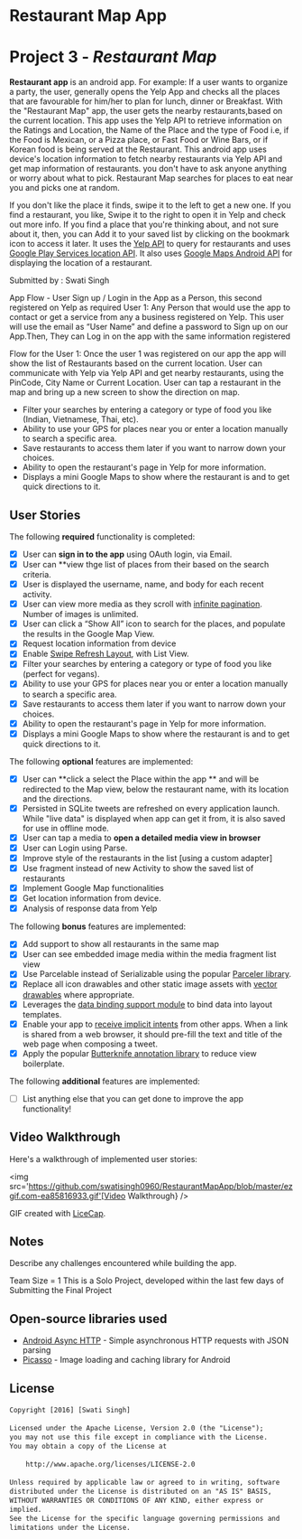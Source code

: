 # Restaurant Map App
# Project 3 - *Restaurant Map*

**Restaurant app** is an android app. For example: If a user wants to organize a party, the user, generally opens the Yelp App and checks all the places that are favourable for him/her to plan for lunch, dinner or Breakfast. With the "Restaurant Map" app, the user gets the nearby restaurants,based on the current location.
This app uses the Yelp API to retrieve information on the Ratings and Location, the Name of the Place and the type of Food i.e, if the Food is Mexican, or a Pizza place, or Fast Food or Wine Bars, or if Korean food is being served at the Restaurant.
This android app uses device's location information to fetch nearby restaurants via Yelp API and get map information of restaurants.
you don't have to ask anyone anything or worry about what to pick. Restaurant Map searches for places to eat near you and picks one at random.

If you don't like the place it finds, swipe it to the left to get a new one. If you find a restaurant, you like, Swipe it to the right to open it in Yelp and check out more info. If you find a place that you're thinking about, and not sure about it, then, you can Add it to your saved list by clicking on the bookmark icon to access it later.
It uses the [Yelp API](https://www.yelp.com/developers) to query for restaurants and uses [Google Play Services location API](https://developers.google.com/android/reference/com/google/android/gms/location/package-summary). It also uses [Google Maps Android API](https://developers.google.com/maps/documentation/android-api/) for displaying the location of a restaurant.

Submitted by : Swati Singh

App Flow - 
User Sign up / Login in the App as a Person, this second registered on Yelp as required
User 1: Any Person that would use the app to contact or get a service from any a business registered on Yelp. This user will use the email as “User Name” and define a password to Sign up on our App.Then, They can Log in on the app with the same information registered

Flow for the User 1:
Once the user 1 was registered on our app the app will show the list of Restaurants based on the current location.
User can communicate with Yelp via Yelp API and get nearby restaurants, using the PinCode, City Name or Current Location.
User can tap a restaurant in the map and bring up a new screen to show the direction on map.
- Filter your searches by entering a category or type of food you like (Indian, Vietnamese, Thai, etc).
 - Ability to use your GPS for places near you or enter a location manually to search a specific area.
 - Save restaurants to access them later if you want to narrow down your choices.
 - Ability to open the restaurant's page in Yelp for more information.
 - Displays a mini Google Maps to show where the restaurant is and to get quick directions to it.

## User Stories

The following **required** functionality is completed:

* [x]	User can **sign in to the app** using OAuth login, via Email.
* [x]	User can **view thge list of places from their based on the search criteria.
  * [x] User is displayed the username, name, and body for each recent activity.
  * [x] User can view more media as they scroll with [infinite pagination](http://guides.codepath.com/android/Endless-Scrolling-with-AdapterViews-and-RecyclerView). Number of images is unlimited.
  * [x] User can click a “Show All” icon to search for the places, and populate the results in the Google Map View.
* [x] Request location information from device
* [x] Enable [Swipe Refresh Layout](https://guides.codepath.com/android/Implementing-Pull-to-Refresh-Guide#listview-with-swiperefreshlayout), with List View.
* [x] Filter your searches by entering a category or type of food you like (perfect for vegans).
* [x] Ability to use your GPS for places near you or enter a location manually to search a specific area.
* [x] Save restaurants to access them later if you want to narrow down your choices.
* [x] Ability to open the restaurant's page in Yelp for more information.
* [x] Displays a mini Google Maps to show where the restaurant is and to get quick directions to it.

The following **optional** features are implemented:

* [x] User can **click a select the Place within the app ** and will be redirected to the Map view, below the restaurant name, with its location and the directions.
* [x] Persisted in SQLite tweets are refreshed on every application launch. While "live data" is displayed when app can get it from, it is also saved for use in offline mode.
* [x] User can tap a media to **open a detailed media view in browser**
* [x] User can Login using Parse.
* [x] Improve style of the restaurants in the list [using a custom adapter]
* [x] Use fragment instead of new Activity to show the saved list of restaurants
* [x] Implement Google Map functionalities
* [x] Get location information from device.
* [x] Analysis of response data from Yelp

The following **bonus** features are implemented:
* [x] Add support to show all restaurants in the same map
* [x] User can see embedded image media within the media fragment list view
* [x] Use Parcelable instead of Serializable using the popular [Parceler library](http://guides.codepath.com/android/Using-Parceler).
* [x] Replace all icon drawables and other static image assets with [vector drawables](http://guides.codepath.com/android/Drawables#vector-drawables) where appropriate.
* [x] Leverages the [data binding support module](http://guides.codepath.com/android/Applying-Data-Binding-for-Views) to bind data into layout templates.
* [x] Enable your app to [receive implicit intents](http://guides.codepath.com/android/Using-Intents-to-Create-Flows#receiving-implicit-intents) from other apps.  When a link is shared from a web browser, it should pre-fill the text and title of the web page when composing a tweet.
* [x] Apply the popular [Butterknife annotation library](http://guides.codepath.com/android/Reducing-View-Boilerplate-with-Butterknife) to reduce view boilerplate.

The following **additional** features are implemented:

* [ ] List anything else that you can get done to improve the app functionality!

## Video Walkthrough

Here's a walkthrough of implemented user stories:

<img src='https://github.com/swatisingh0960/RestaurantMapApp/blob/master/ezgif.com-ea85816933.gif'[Video Walkthrough} />

GIF created with [LiceCap](http://www.cockos.com/licecap/).

## Notes

Describe any challenges encountered while building the app.

Team Size = 1
This is a Solo Project, developed within the last few days of Submitting the Final Project

## Open-source libraries used

- [Android Async HTTP](https://github.com/loopj/android-async-http) - Simple asynchronous HTTP requests with JSON parsing
- [Picasso](http://square.github.io/picasso/) - Image loading and caching library for Android


## License

    Copyright [2016] [Swati Singh]

    Licensed under the Apache License, Version 2.0 (the "License");
    you may not use this file except in compliance with the License.
    You may obtain a copy of the License at

        http://www.apache.org/licenses/LICENSE-2.0

    Unless required by applicable law or agreed to in writing, software
    distributed under the License is distributed on an "AS IS" BASIS,
    WITHOUT WARRANTIES OR CONDITIONS OF ANY KIND, either express or implied.
    See the License for the specific language governing permissions and
    limitations under the License.
